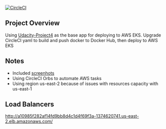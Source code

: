 [![CircleCI](https://circleci.com/gh/namlai000/Udacity-Capstone.svg?style=shield)](https://circleci.com/gh/namlai000/Udacity-Capstone)

## Project Overview
Using [Udacity-Project4](https://github.com/namlai000/Udacity-Project4) as the base app for deploying to AWS EKS. Upgrade CircleCI yaml to build and push docker to Docker Hub, then deploy to AWS EKS

## Notes
- Included [screenhots](https://github.com/namlai000/Udacity-Capstone/tree/master/screenshots)
- Using CircleCI Orbs to automate AWS tasks
- Using region us-east-2 because of issues with resources capacity with us-east-1

## Load Balancers
http://a10985f282af14fd9bb8d4c1d4f69f3a-1374620741.us-east-2.elb.amazonaws.com/

